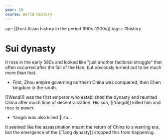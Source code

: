 ```yaml
---
year: 10
course: World History
---
```

up:: [[East Asian history in the period 600s-1200s]]
tags:: #history 

# Sui dynasty

It rose in the early 580s and looked like "just another factional struggle" that often occurred after the fall of the Han, but obviously turned out to be much more than that.
- First, Zhou empire governing northern China was conquered, then Chen kingdom in the south.

[[Wendi]] was the first emperor who established the dynasty and reunited China after much time of decentralization. His son, [[Yangdi]] killed him and rose to power. 
- Yangdi was also killed 🤯 so…

It seemed like the assassination meant the return of China to a warring era, but the emergence of the [[Tang dynasty]] stopped this from happening.